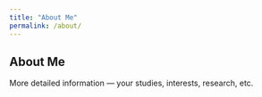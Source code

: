 ```yaml
---
title: "About Me"
permalink: /about/
---
```


## About Me

More detailed information — your studies, interests, research, etc.
